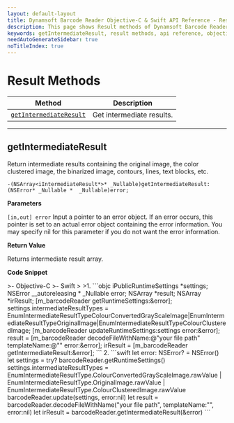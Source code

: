 ```yaml
---
layout: default-layout
title: Dynamsoft Barcode Reader Objective-C & Swift API Reference - Result Methods
description: This page shows Result methods of Dynamsoft Barcode Reader for iOS SDK.
keywords: getIntermediateResult, result methods, api reference, objective-c, oc, swift
needAutoGenerateSidebar: true
noTitleIndex: true
---
```


# Result Methods

  | Method               | Description |
  |----------------------|-------------|
  | [`getIntermediateResult`](#getintermediateresult) | Get intermediate results. |

  ---

## getIntermediateResult

Return intermediate results containing the original image, the color clustered image, the binarized image, contours, lines, text blocks, etc.

```objc
-(NSArray<iIntermediateResult*>* _Nullable)getIntermediateResult:(NSError* _Nullable *  _Nullable)error;
```

**Parameters**

`[in,out] error` Input a pointer to an error object. If an error occurs, this pointer is set to an actual error object containing the error information. You may specify nil for this parameter if you do not want the error information.

**Return Value**

Returns intermediate result array.

**Code Snippet**

<div class="sample-code-prefix"></div>
>- Objective-C
>- Swift
>
>1. 
```objc
iPublicRuntimeSettings *settings;
NSError __autoreleasing * _Nullable error;
NSArray<iTextResult *> *result;
NSArray<iIntermediateResult *> *irResult;
[m_barcodeReader getRuntimeSettings:&error];
settings.intermediateResultTypes = EnumIntermediateResultTypeColourConvertedGrayScaleImage|EnumIntermediateResultTypeOriginalImage|EnumIntermediateResultTypeColourClusteredImage;
[m_barcodeReader updateRuntimeSettings:settings error:&error];
result = [m_barcodeReader decodeFileWithName:@"your file path" templateName:@"" error:&error];
irResult = [m_barcodeReader getIntermediateResult:&error];
```
2. 
```swift
let error: NSError? = NSError()
let settings = try? barcodeReader.getRuntimeSettings()
settings.intermediateResultTypes = EnumIntermediateResultType.ColourConvertedGrayScaleImage.rawValue | EnumIntermediateResultType.OriginalImage.rawValue | EnumIntermediateResultType.ColourClusteredImage.rawValue
barcodeReader.update(settings, error:nil)
let result = barcodeReader.decodeFileWithName("your file path", templateName:"", error:nil)
let irResult = barcodeReader.getIntermediateResult(&error)
```
